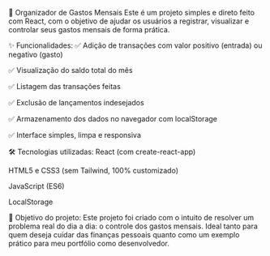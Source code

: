 💸 Organizador de Gastos Mensais
Este é um projeto simples e direto feito com React, com o objetivo de ajudar os usuários a registrar, visualizar e controlar seus gastos mensais de forma prática.

✨ Funcionalidades:
✅ Adição de transações com valor positivo (entrada) ou negativo (gasto)

✅ Visualização do saldo total do mês

✅ Listagem das transações feitas

✅ Exclusão de lançamentos indesejados

✅ Armazenamento dos dados no navegador com localStorage

✅ Interface simples, limpa e responsiva

🛠 Tecnologias utilizadas:
React (com create-react-app)

HTML5 e CSS3 (sem Tailwind, 100% customizado)

JavaScript (ES6)

LocalStorage

📌 Objetivo do projeto:
Este projeto foi criado com o intuito de resolver um problema real do dia a dia: o controle dos gastos mensais. Ideal tanto para quem deseja cuidar das finanças pessoais quanto como um exemplo prático para meu portfólio como desenvolvedor.

